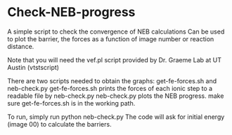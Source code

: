 # Check-NEB-progress

A simple script to check the convergence of NEB calculations
Can be used to plot the barrier, the forces as a function of image number or reaction distance. 

Note that you will need the vef.pl script provided by Dr. Graeme Lab at UT Austin (vtstscript)

There are two scripts needed to obtain the graphs: get-fe-forces.sh and neb-check.py
get-fe-forces.sh prints the forces of each ionic step to a readable file by neb-check.py
neb-check.py plots the NEB progress. make sure get-fe-forces.sh is in the working path.

To run, simply run python neb-check.py
The code will ask for initial energy (image 00) to calculate the barriers. 
